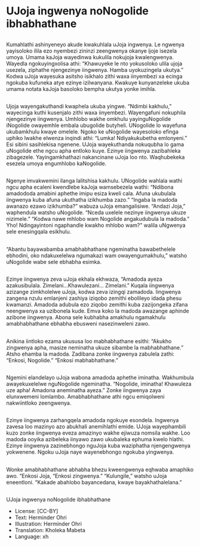 # UJoja ingwenya noNogolide ibhabhathane

##
Kumahlathi ashinyeneyo akude kwakuhlala uJoja ingwenya.
Le ngwenya yayisoloko ilila ezo nyembezi zininzi
zeengwenya okanye ijoje isezela umoya. Umama kaJoja
wayedinwa kukulila nokujoja kwalengwenya. Wayedla
ngokuyingxolisa athi: “Khawuyeke le nto yokusoloko ulila
ujoja usezela, ziphathe njengezinye iingwenya. Hamba
uyokuzingela ukutya.” Kodwa uJoja wayesuka asitsho
isikhalo zithi waxa iinyembezi xa ecinga ngokuba kufuneka
atye ezinye izilwanyana. Kwakuye kunyanzeleke ukuba
umama notata kaJoja basoloko bempha ukutya yonke
imihla.

##

##
Ujoja wayengakuthandi kwaphela ukuba yingwe. “Ndimbi
kakhulu,” wayecinga kuthi kusenjalo zithi waxa iinyembezi.
Wayengafuni nokuphila njengezinye iingwenya. Umhlobo
wakhe omkhulu yayinguNogolide iNogolide owayemhle
embala ubugolide butyheli. UNogolide lo wayefuna
ukubamkhulu kwaye omelele. Ngoko ke uNogolide
wayesoloko efinga uphiko lwakhe elwenza inqindi athi:
“Lumka! Ndiyakukubetha emlonyeni.” Esi sibini sasihlekisa
ngenene. UJoja wayekuthanda nokuqubha lo gama
uNogolide ethe ngcu apha entloko kuye. Ezinye iingwenya
zazibahleka zibagezele. Yayingamkhathazi nakancinane
uJoja loo nto. Waqhubekeka esezela umoya engumhlobo
kaNogolide.

##

##
Ngenye imvakwemini ilanga lalitshisa kakhulu. UNogolide
wahlala wathi ngcu apha ecaleni kwendlebe kaJoja
wamsebezela wathi: “Ndibona amadododa amabini
aphethe imipu esiza kweli cala. Afuna ukubulala iingwenya
kuba afuna ukuthatha izikhumba zazo.”
“Ingaba la madoda awanazo ezawo izikhumba?” wabuza
uJoja emangalisiwe.
“Andazi Joja,” waphendula watsho uNogolide. “Nceda
uxelele nezinye iingwenya ukuze nizimele.”
“Kodwa nawe mhlobo wam Nogolide angakudubula la
madoda.” Yho! Ndingayintoni ngaphandle kwakho mhlobo
wam?” walila uNgwenya sele enesingqala esikhulu.

##
“Abantu bayawabamba amabhabhathane ngeminatha
bawabethelele ebhodini, oko ndakuxelelwa ngumakazi
wam owayengumakhulu,” watsho uNogolide wabe sele
ebhabha esimka.

##

##
Ezinye iingwenya zeva uJoja ekhala ekhwaza, “Amadoda
ayeza azakusibulala. Zimelani…Khawulezani… Zimelani.”
Kuqala iingwenya azizange zimkholelwe uJoja, kodwa zeva
izingqi zamadoda.
Iingwenya zangena nzulu emlanjeni zashiya iziqobo zemithi
ebolileyo idada phesu kwamanzi. Amadoda adubula ezo
ziqobo zemithi kuba zazijongeka zifana neengwenya xa
uzibonela kude. Emva koko la madoda awazange aphinde
azibone iingwenya. Abona sele kubhabha amakhulu
ngamakhulu amabhabhathane ebhabha ebusweni
nasezinweleni zawo.

##

##
Anikina iintloko ezama ukususa loo
mabhabhathane esithi: “Akukho zingwenya
apha, masize neminatha ukuze sibambe la
mabhabhathane.” Atsho ehamba la madoda.
Zadibana zonke iingwenya zabulela zathi:
“Enkosi, Nogolide.”
“Enkosi mabhabhathane.”

##
Ngemini elandelayo uJoja wabona amadoda
aphethe iminatha. Wakhumbula
awayekuxelelwe nguNogolide ngeminatha.
“Nogolide, iminatha! Khawuleza uze apha!
Amadona aneminatha ayeza.”
Zonke iingwenya zaya elunxwemeni lomlambo.
Amabhabhathane athi ngcu emiqolweni
nakwiintloko zeengwenya.

##
Ezinye iingwenya zarhangqela amadoda ngokuye esondela.
Ingwenya zavesa loo mazinyo azo abukhali anemihlathi
emide. UJoja wayephambili kuzo zonke iingwenya eveza
amazinyo wakhe ejiwuza nomsila wakhe. Loo madoda
ooyika azibeleka iinyawo zawo ukubaleka ephuma kwelo
hlathi.
Ezinye iingwenya zazinebhongo nguJoja kuba waziphatha
njengengwenya yokwenene. Ngoku uJoja naye
wayenebhongo ngokuba yingwenya.

##

##
Wonke amabhabhathane abhabha bhezu kweengwenya
eqhwaba amaphiko awo.
“Enkosi Joja,
“Enkosi zingwenya.”
“Kulungile,” watsho uJoja eneentloni.
“Kakade abahlobo bayancedana,
kwaye bayakhathalelana.”

##
UJoja ingwenya noNogolide
ibhabhathane
* License: [CC-BY]
* Text: Herminder Ohri
* Illustration: Herminder Ohri
* Translation: Kholeka Mabeta
* Language: xh
